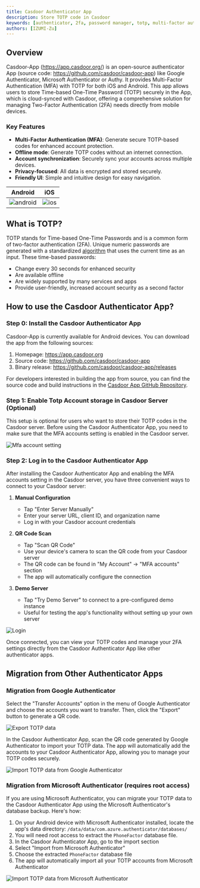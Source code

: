 ```yaml
---
title: Casdoor Authenticator App
description: Store TOTP code in Casdoor
keywords: [authenticator, 2fa, password manager, totp, multi-factor authentication]
authors: [IZUMI-Zu]
---
```


## Overview

Casdoor-App (https://app.casdoor.org/) is an open-source authenticator App (source code: https://github.com/casdoor/casdoor-app) like Google Authenticator, Microsoft Authenticator or Authy. It provides Multi-Factor Authentication (MFA) with TOTP for both iOS and Android. This app allows users to store Time-based One-Time Password (TOTP) securely in the App, which is cloud-synced with Casdoor, offering a comprehensive solution for managing Two-Factor Authentication (2FA) needs directly from mobile devices.

### Key Features

- **Multi-Factor Authentication (MFA)**: Generate secure TOTP-based codes for enhanced account protection.
- **Offline mode**: Generate TOTP codes without an internet connection.
- **Account synchronization**: Securely sync your accounts across multiple devices.
- **Privacy-focused**: All data is encrypted and stored securely.
- **Friendly UI**: Simple and intuitive design for easy navigation.

| Android                                             | iOS                                         |
|-----------------------------------------------------|---------------------------------------------|
| ![android](/img/totp-authenticator-app/android.png) | ![ios](/img/totp-authenticator-app/ios.png) |

## What is TOTP?

TOTP stands for Time-based One-Time Passwords and is a common form of two-factor authentication (2FA). Unique numeric passwords are generated with a standardized [algorithm](https://tools.ietf.org/html/rfc6238) that uses the current time as an input. These time-based passwords:

- Change every 30 seconds for enhanced security
- Are available offline
- Are widely supported by many services and apps
- Provide user-friendly, increased account security as a second factor

## How to use the Casdoor Authenticator App?

### Step 0: Install the Casdoor Authenticator App

Casdoor-App is currently available for Android devices. You can download the app from the following sources:

1. Homepage: https://app.casdoor.org
2. Source code: https://github.com/casdoor/casdoor-app
3. Binary release: https://github.com/casdoor/casdoor-app/releases

For developers interested in building the app from source, you can find the source code and build instructions in the [Casdoor App GitHub Repository](https://github.com/casdoor/casdoor-app#building-from-source).

### Step 1: Enable Totp Account storage in Casdoor Server (Optional)

This setup is optional for users who want to store their TOTP codes in the Casdoor server. Before using the Casdoor Authenticator App, you need to make sure that the MFA accounts setting is enabled in the Casdoor server.

![Mfa account setting](/img/totp-authenticator-app/mfa-account-setting.png)

### Step 2: Log in to the Casdoor Authenticator App

After installing the Casdoor Authenticator App and enabling the MFA accounts setting in the Casdoor server, you have three convenient ways to connect to your Casdoor server:

1. **Manual Configuration**
   - Tap "Enter Server Manually"
   - Enter your server URL, client ID, and organization name
   - Log in with your Casdoor account credentials

2. **QR Code Scan**
   - Tap "Scan QR Code"
   - Use your device's camera to scan the QR code from your Casdoor server
   - The QR code can be found in "My Account" -> "MFA accounts" section
   - The app will automatically configure the connection

3. **Demo Server**
   - Tap "Try Demo Server" to connect to a pre-configured demo instance
   - Useful for testing the app's functionality without setting up your own server

![Login](/img/totp-authenticator-app/login.png)

Once connected, you can view your TOTP codes and manage your 2FA settings directly from the Casdoor Authenticator App like other authenticator apps.

## Migration from Other Authenticator Apps

### Migration from Google Authenticator

Select the "Transfer Accounts" option in the menu of Google Authenticator and choose the accounts you want to transfer. Then, click the "Export" button to generate a QR code.

![Export TOTP data](/img/totp-authenticator-app/google-export.png)

In the Casdoor Authenticator App, scan the QR code generated by Google Authenticator to import your TOTP data. The app will automatically add the accounts to your Casdoor Authenticator App, allowing you to manage your TOTP codes securely.

![Import TOTP data from Google Authenticator](/img/totp-authenticator-app/import-totp-google.gif)

### Migration from Microsoft Authenticator (requires root access)

If you are using Microsoft Authenticator, you can migrate your TOTP data to the Casdoor Authenticator App using the Microsoft Authenticator's database backup. Here's how:

1. On your Android device with Microsoft Authenticator installed, locate the app's data directory:
   `/data/data/com.azure.authenticator/databases/`
2. You will need root access to extract the `PhoneFactor` database file.
3. In the Casdoor Authenticator App, go to the import section
4. Select "Import from Microsoft Authenticator"
5. Choose the extracted `PhoneFactor` database file
6. The app will automatically import all your TOTP accounts from Microsoft Authenticator

![Import TOTP data from Microsoft Authenticator](/img/totp-authenticator-app/import-totp-microsoft.gif)
